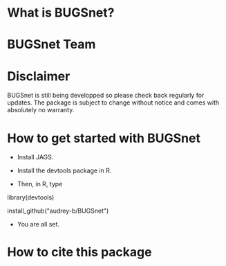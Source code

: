 # What is BUGSnet?

# BUGSnet Team


# Disclaimer

BUGSnet is still being developped so please check back regularly for updates. The package is subject to change without notice and comes with absolutely no warranty.

# How to get started with BUGSnet

- Install JAGS.

- Install the devtools package in R.

- Then, in R, type

library(devtools)

install_github("audrey-b/BUGSnet")

- You are all set.

# How to cite this package

